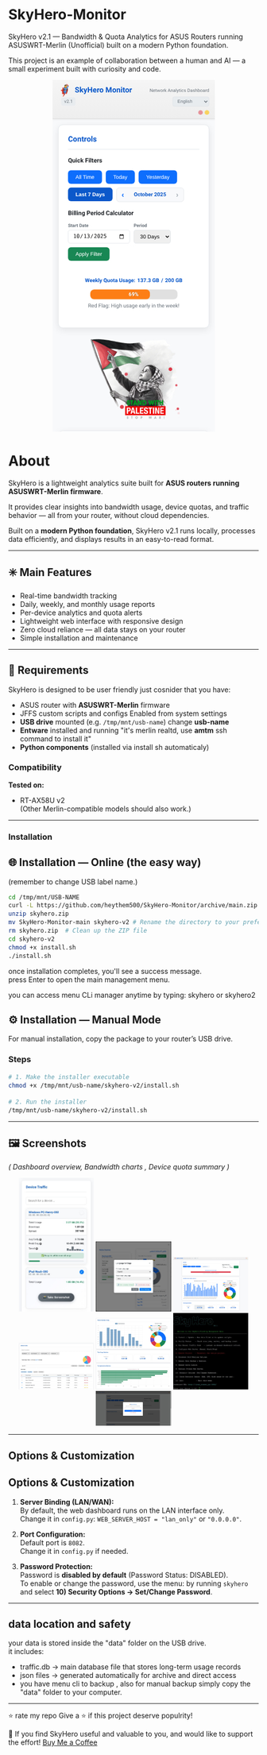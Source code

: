 # SkyHero-Monitor
 SkyHero v2.1 — Bandwidth &amp; Quota Analytics for ASUS Routers running ASUSWRT-Merlin (Unofficial) built on a modern Python foundation.
 
This project is an example of collaboration between a human and AI — a small experiment built with curiosity and code.
<p align="center">
  <img src="https://github.com/heythem500/SkyHero-Monitor/blob/main/screnshots/skyhero-img01.jpg">
  </p>

# About 

SkyHero is a lightweight analytics suite built for **ASUS routers running ASUSWRT-Merlin firmware**.  

It provides clear insights into bandwidth usage, device quotas, and traffic behavior — all from your router, without cloud dependencies.

Built on a **modern Python foundation**, SkyHero v2.1 runs locally, processes data efficiently, and displays results in an easy-to-read format.

---

## ✳️ Main Features

- Real-time bandwidth tracking  
- Daily, weekly, and monthly usage reports  
- Per-device analytics and quota alerts  
- Lightweight web interface with responsive design  
- Zero cloud reliance — all data stays on your router  
- Simple installation and maintenance

---

## 🧩 Requirements

SkyHero is designed to be user friendly just cosnider that you have:
- ASUS router with **ASUSWRT-Merlin** firmware
- JFFS custom scripts and configs Enabled from system settings
- **USB drive** mounted (e.g. `/tmp/mnt/usb-name`) change **usb-name**
- **Entware** installed and running "it's merlin realtd, use **amtm** ssh command to install it"
- **Python components** (installed via install sh automaticaly)

### Compatibility

**Tested on:**
- RT-AX58U v2  
(Other Merlin-compatible models should also work.)

---
### Installation

## 🌐 Installation — Online (the easy way)
(remember to change USB label name.)
```bash
cd /tmp/mnt/USB-NAME
curl -L https://github.com/heythem500/SkyHero-Monitor/archive/main.zip -o skyhero.zip
unzip skyhero.zip
mv SkyHero-Monitor-main skyhero-v2 # Rename the directory to your preferred name
rm skyhero.zip  # Clean up the ZIP file
cd skyhero-v2
chmod +x install.sh
./install.sh
```

once installation completes, you'll see a success message.  
press Enter to open the main management menu.

you can access menu CLi manager anytime by typing:
skyhero   or   skyhero2

## ⚙️ Installation — Manual Mode

For manual installation, copy the package to your router’s USB drive.

### Steps

```bash
# 1. Make the installer executable
chmod +x /tmp/mnt/usb-name/skyhero-v2/install.sh

# 2. Run the installer
/tmp/mnt/usb-name/skyhero-v2/install.sh
```

---

## 🖼️ Screenshots

*( Dashboard overview, Bandwidth charts  , Device quota summary )*
<p align="center">
  <img src="https://github.com/heythem500/SkyHero-Monitor/blob/main/screnshots/skyhero-img02.jpg" width="30%" height="auto">
  <img src="https://github.com/heythem500/SkyHero-Monitor/blob/main/screnshots/skyhero-img03.jpg" width="30%" height="auto">
  <img src="https://github.com/heythem500/SkyHero-Monitor/blob/main/screnshots/skyhero-img04.jpg" width="30%" height="auto">
  <img src="https://github.com/heythem500/SkyHero-Monitor/blob/main/screnshots/skyhero-img06.jpg" width="30%" height="auto">
  <img src="https://github.com/heythem500/SkyHero-Monitor/blob/main/screnshots/skyhero-img07.jpg" width="30%" height="auto">
  <img src="https://github.com/heythem500/SkyHero-Monitor/blob/main/screnshots/skyhero-img05.jpg" width="30%" height="auto">
  <img src="https://github.com/heythem500/SkyHero-Monitor/blob/main/screnshots/skyhero-img08.jpg" width="30%" height="auto">
  </p>
  
  ---
  
## Options & Customization

## Options & Customization

1. **Server Binding (LAN/WAN):**  
   By default, the web dashboard runs on the LAN interface only.  
   Change it in `config.py`: `WEB_SERVER_HOST = "lan_only"` or `"0.0.0.0"`.

2. **Port Configuration:**  
   Default port is `8082`.  
   Change it in `config.py` if needed.

3. **Password Protection:**  
   Password is **disabled by default** (Password Status: DISABLED).  
   To enable or change the password, use the menu: by running `skyhero` and select **10) Security Options → Set/Change Password**.

---

## data location and safety

your data is stored inside the "data" folder on the USB drive.  
it includes:

- traffic.db → main database file that stores long-term usage records  
- json files → generated automatically for archive and direct access
- you have menu cli to backup , also for manual backup simply copy the "data" folder to your computer.  

---

⭐ rate my repo
Give a ⭐ if this project deserve populrity!

💖 If you find SkyHero useful and valuable to you, and would like to support the effort!
[Buy Me a Coffee](https://buymeacoffee.com/heythem500)
